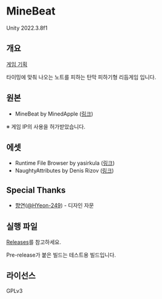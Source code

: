 # MineBeat

Unity 2022.3.8f1

## 개요

[게임 기획](https://www.notion.so/note2/MineBeat-38e37682fb994e3683f269614ec193a9)

타이밍에 맞춰 나오는 노트를 피하는 탄막 피하기형 리듬게임 입니다.

## 원본

- MineBeat by MinedApple ([링크](https://www.youtube.com/watch?v=_f9ODHOYIxU))

※ 게임 IP의 사용을 허가받았습니다.

## 에셋

- Runtime File Browser by yasirkula ([링크](https://assetstore.unity.com/packages/tools/gui/runtime-file-browser-113006))
- NaughtyAttributes by Denis Rizov ([링크](https://assetstore.unity.com/packages/tools/utilities/naughtyattributes-129996))

## Special Thanks

- [향연](https://twitter.com/H_Yeon_249)([@HYeon-249](https://github.com/HYeon-249)) - 디자인 자문

## 실행 파일

[Releases](https://github.com/hwahyang1/MineBeat/releases)를 참고하세요.

Pre-release가 붙은 빌드는 테스트용 빌드입니다.

## 라이선스

GPLv3